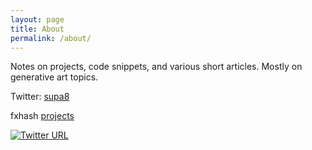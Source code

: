 ```yaml
---
layout: page
title: About
permalink: /about/
---
```


Notes on projects, code snippets, and various short articles. Mostly on generative art topics.

Twitter: <a href="https://twitter.com/_supa8" target="_blank" rel="noopener noreferrer">supa8</a>

fxhash <a href="https://www.fxhash.xyz/u/supa8" target="_blank" rel="noopener noreferrer">projects</a>

[![Twitter URL](https://img.shields.io/twitter/url?label=supa8&style=for-the-badge&url=https%3A%2F%2Ftwitter.com%2F_supa8)](https://twitter.com/_supa8)
